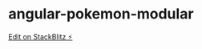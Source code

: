 # angular-pokemon-modular

[Edit on StackBlitz ⚡️](https://stackblitz.com/edit/angular-pokemon-card-grid-ddevsv)